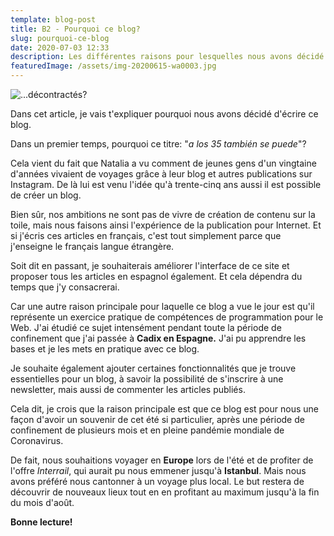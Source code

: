 ```yaml
---
template: blog-post
title: B2 - Pourquoi ce blog?
slug: pourquoi-ce-blog
date: 2020-07-03 12:33
description: Les différentes raisons pour lesquelles nous avons décidé de créer ce blog.
featuredImage: /assets/img-20200615-wa0003.jpg
---
```

![](/assets/img-20200615-wa0003.jpg "...décontractés?")

Dans cet article, je vais t'expliquer pourquoi nous avons décidé d'écrire ce blog.

Dans un premier temps, pourquoi ce titre: "*a los 35 también se puede*"?

Cela vient du fait que Natalia a vu comment de jeunes gens d'un vingtaine d'années vivaient de voyages grâce à leur blog et autres publications sur Instagram. De là lui est venu l'idée qu'à trente-cinq ans aussi il est possible de créer un blog.

Bien sûr, nos ambitions ne sont pas de vivre de création de contenu sur la toile, mais nous faisons ainsi l'expérience de la publication pour Internet. Et si j'écris ces articles en français, c'est tout simplement parce que j'enseigne le français langue étrangère.

Soit dit en passant, je souhaiterais améliorer l'interface de ce site et proposer tous les articles en espagnol également. Et cela dépendra du temps que j'y consacrerai.

Car une autre raison principale pour laquelle ce blog a vue le jour est qu'il représente un exercice pratique de compétences de programmation pour le Web. J'ai étudié ce sujet intensément pendant toute la période de confinement que j'ai passée à **Cadix en Espagne.** J'ai pu apprendre les bases et je les mets en pratique avec ce blog.

Je souhaite également ajouter certaines fonctionnalités que je trouve essentielles pour un blog, à savoir la possibilité de s'inscrire à une newsletter, mais aussi de commenter les articles publiés.

Cela dit, je crois que la raison principale est que ce blog est pour nous une façon d'avoir un souvenir de cet été si particulier, après une période de confinement de plusieurs mois et en pleine pandémie mondiale de Coronavirus.

De fait, nous souhaitions voyager en **Europe** lors de l'été et de profiter de l'offre *Interrail*, qui aurait pu nous emmener jusqu'à **Istanbul**. Mais nous avons préféré nous cantonner à un voyage plus local. Le but restera de découvrir de nouveaux lieux tout en en profitant au maximum jusqu'à la fin du mois d'août.

**Bonne lecture!**